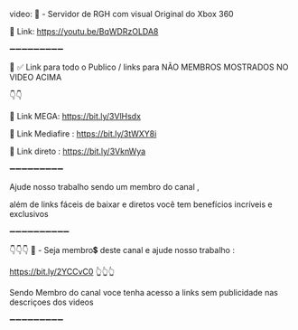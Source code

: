 video:
📌 - Servidor de RGH com visual Original do Xbox 360

🔗 Link: https://youtu.be/BqWDRzOLDA8

➖➖➖➖➖➖➖➖➖

🔔
✅ Link para todo o Publico / links para NÃO MEMBROS 
MOSTRADOS NO VIDEO ACIMA 

👇👇

🔗 Link MEGA: https://bit.ly/3VlHsdx

🔗 Link Mediafire : https://bit.ly/3tWXY8i

🔗 Link direto : https://bit.ly/3VknWya

➖➖➖➖➖➖➖➖➖

Ajude nosso trabalho sendo um membro do canal ,
 
além de links fáceis de baixar e diretos 
você tem benefícios incríveis e exclusivos 

➖➖➖➖➖➖➖➖➖➖

👇👇👇
📌 - Seja membro💲 deste canal e ajude nosso trabalho :

https://bit.ly/2YCCvC0
👆👆👆

Sendo Membro do canal voce tenha acesso a links 
sem publicidade nas descriçoes dos videos 

➖➖➖➖➖➖➖➖➖
